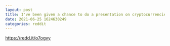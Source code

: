 ```yaml
--- 
layout: post 
title: I've been given a chance to do a presentation on cryptocurrencies at my workplace to everyone, what should I cover? 
date: 2021-06-25 1624630249 
categories: reddit 
--- 
```

https://redd.it/o7ogvy